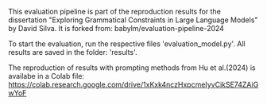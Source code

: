 This evaluation pipeline is part of the reproduction results for the dissertation "Exploring Grammatical Constraints in Large Language Models" by David Silva. 
It is forked from: babylm/evaluation-pipeline-2024

To start the evaluation, run the respective files 'evaluation_model.py'. 
All results are saved in the folder: 'results'.

The reproduction of results with prompting methods from Hu et al.(2024) is availabe in a Colab file: https://colab.research.google.com/drive/1xKxk4nczHxpcmeIyvCikSE74ZAiGwYoF 
